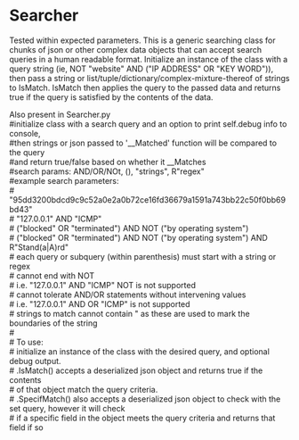# Searcher

Tested within expected parameters.
This is a generic searching class for chunks of json or other complex data objects that can accept search queries in a human readable format.
Initialize an instance of the class with a query string (ie, NOT "website" AND ("IP ADDRESS" OR "KEY WORD")), then pass a string or list/tuple/dictionary/complex-mixture-thereof of strings to IsMatch. IsMatch then applies the query to the passed data and returns true if the query is satisfied by the contents of the data. 

Also present in Searcher.py  
\#initialize class with a search query and an option to print self.debug info to console,  
\#then strings or json passed to '\_\_Matched' function will be compared to the query  
\#and return true/false based on whether it \_\_Matches  
\#search params: AND/OR/NOt, (), "strings", R"regex"  
\#example search parameters:  
\# "95dd3200bdcd9c9c52a0e2a0b72ce16fd36679a1591a743bb22c50f0bb69bd43"  
\# "127.0.0.1" AND "ICMP"  
\# ("blocked" OR "terminated") AND NOT ("by operating system")  
\# ("blocked" OR "terminated") AND NOT ("by operating system") AND R"Stand(a|A)rd"  
\# each query or subquery (within parenthesis) must start with a string or regex  
\# cannot end with NOT  
\# i.e. "127.0.0.1" AND "ICMP" NOT is not supported  
\# cannot tolerate AND/OR statements without intervening values  
\# i.e. "127.0.0.1" AND OR "ICMP" is not supported  
\# strings to match cannot contain " as these are used to mark the boundaries of the string  
\#  
\# To use:  
\#    initialize an instance of the class with the desired query, and optional debug output.  
\#    .IsMatch() accepts a deserialized json object and returns true if the contents  
\#     of that object match the query criteria.  
\#   .SpecifMatch() also accepts a deserialized json object to check with the set query, however it will check  
\#   if a specific field in the object meets the query criteria and returns that field if so  
